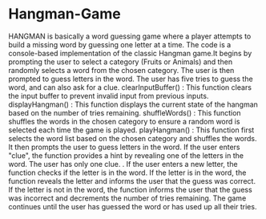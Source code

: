 # Hangman-Game
HANGMAN is basically a word guessing game where a player attempts to build a missing word by guessing one letter at a time. The code is a console-based implementation of the classic Hangman game.It begins by prompting the user to select a category (Fruits or Animals) and then randomly selects a word from the chosen category. The user is then prompted to guess letters in the word. The user has five tries to guess the word, and can also ask for a clue. clearInputBuffer() : This function clears the input buffer to prevent invalid input from previous inputs. displayHangman() : This function displays the current state of the hangman based on the number of tries remaining. shuffleWords() : This function shuffles the words in the chosen category to ensure a random word is selected each time the game is played. playHangman() : This function first selects the word list based on the chosen category and shuffles the words. It then prompts the user to guess letters in the word. If the user enters "clue", the function provides a hint by revealing one of the letters in the word. The user has only one clue. . If the user enters a new letter, the function checks if the letter is in the word. If the letter is in the word, the function reveals the letter and informs the user that the guess was correct. If the letter is not in the word, the function informs the user that the guess was incorrect and decrements the number of tries remaining. The game continues until the user has guessed the word or has used up all their tries.
